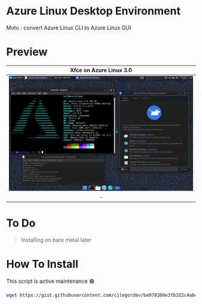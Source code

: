# Azure Linux Desktop Environment
Moto : convert Azure Linux CLI to Azure Linux GUI

# Preview
| Xfce on Azure Linux 3.0 |
|-|
| ![](image/xfce4.png) |
| <div align="center"> - </div> |

# To Do
> Installing on bare metal later

# How To Install
This script is active maintenance 🟢
```zsh
wget https://gist.githubusercontent.com/cilegordev/be078308e3fb322c4a649cdfd8444544/raw/bfbc87be5cd8e6952e448d3cce2ec7f828c057cc/xfce4-src-azl3.sh && chmod +x xfce4-src-azl3.sh && ./xfce4-src-azl3.sh
```